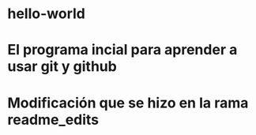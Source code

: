 # hello-world
# El programa incial para aprender a usar git y github


# Modificación que se hizo en la rama readme_edits
